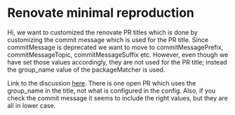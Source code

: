 # Renovate minimal reproduction

Hi, we want to customized the renovate PR titles which is done by customizing
the commit message which is used for the PR title. Since commitMessage is deprecated
we want to move to commitMessagePrefix, commitMessageTopic, commitMessageSuffix etc.
However, even though we have set those values accordingly, they are not used for
the PR title; instead the group_name value of the packageMatcher is used.

Link to the discussion [here](https://github.com/renovatebot/renovate/discussions/32872#discussioncomment-11449796).
There is one open PR which uses the group_name in the title, not what is
configured in the config. Also, if you check the commit message it seems to
include the right values, but they are all in lower case.
